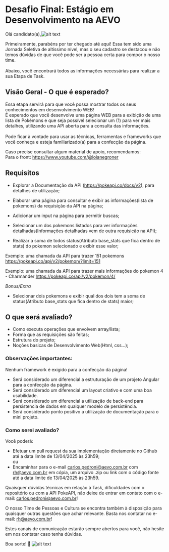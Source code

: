 # Desafio Final: Estágio em Desenvolvimento na AEVO

Olá candidato(a),![alt text](https://static.wikia.nocookie.net/pokemongo/images/c/cd/Sticker_Funwari_Charmander.png/revision/latest?cb=20200817175607)

Primeiramente, parabéns por ter chegado até aqui! Essa tem sido uma Jornada Seletiva de altíssimo nível, mas o seu cadastro se destacou e não temos dúvidas de que você pode ser a pessoa certa para compor o nosso time.<br><br>
Abaixo, você encontrará todos as informações necessárias para realizar a sua Etapa de Task.<br>

## Visão Geral - O que é esperado?
Essa etapa servirá para que você possa mostrar todos os seus conhecimentos em desenvolvimento WEB! <br>
É esperado que você desenvolva uma página WEB para a exibição de uma lista de Pokémons e que seja possível selecionar um (1) para ver mais detalhes, utilizando uma API aberta para a consulta das informações. <br><br>
Pode ficar à vontade para usar as técnicas, ferramentas e frameworks que você conheça e esteja familiarizado(a) para a confecção da página.<br>

Caso precise consultar algum material de apoio, recomendamos:<br>
Para o front: https://www.youtube.com/@loianegroner <br>

## Requisitos
- Explorar a Documentação da API (https://pokeapi.co/docs/v2), para detalhes de utilização; 

- Elaborar uma página para consultar e exibir as informações(lista de pokemons) da requisição da API na página;

- Adicionar um input na página para permitir buscas;

- Selecionar um dos pokemons listados para ver informações detalhadas(Informações detalhadas vem de outra requisicão na API);

- Realizar a soma de todos status(Atributo base_stats que fica dentro de stats)  do pokemon selecionado e exibir esse valor;<br>

Exemplo: uma chamada da API para trazer 151 pokemons 
https://pokeapi.co/api/v2/pokemon/?limit=151

Exemplo: uma chamada da API para trazer mais informações do pokemon 4 - Charmander
https://pokeapi.co/api/v2/pokemon/4/


*Bonus/Extra*
- Selecionar dois pokemons e exibir qual dos dois tem a soma de status(Atributo base_stats que fica dentro de stats)  maior;<br>

## O que será avaliado?
- Como executa operações que envolvem array/lista;
- Forma que as requisições são feitas;
- Estrutura do projeto;
- Noções basicas de Desenvolvimento Web(Html, css...); 

### Observações importantes:
Nenhum framework é exigido para a confecção da página!<br>

- Será considerado um diferencial a estruturação de um projeto Angular para a confecção da página.<br>
- Será considerado um diferencial um layout criativo e com uma boa usabilidade.<br>
- Será considerado um diferencial a utilização de back-end para persistencia de dados em qualquer modelo de persistência.<br>
- Será considerado ponto positivo a utilização de documentação para o mini projeto.<br>

### Como serei avaliado?
Você poderá:
- Efetuar um pull request da sua implementação diretamente no Github até a data limite de 13/04/2025 às 23h59; <br>
ou  
- Encaminhar para o e-mail carlos.pedroni@aevo.com.br com rh@aevo.com.br em cópia, um arquivo .zip ou link com o código fonte até a data limite de 13/04/2025 às 23h59. <br>

Quaisquer dúvidas técnicas em relação à Task, dificuldades com o repositório ou com a API PokeAPI, não deixe de entrar em contato com o e-mail: carlos.pedroni@aevo.com.br!

O nosso Time de Pessoas e Cultura se encontra também à disposição para quaisquer outras questões que achar relevante. Basta nos contatar no e-mail: rh@aevo.com.br!

Estes canais de comunicação estarão sempre abertos para você, não hesite em nos contatar caso tenha dúvidas.

Boa sorte! 🧡 ![alt text](https://static.wikia.nocookie.net/pokemongo/images/a/af/Sticker_Funwari_Bulbasaur_bye.png/revision/latest?cb=20200825201636)

